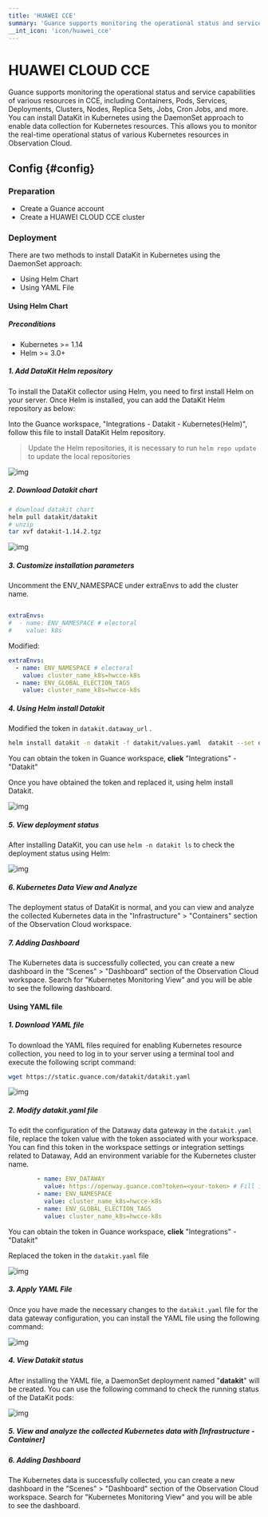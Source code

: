```yaml
---
title: 'HUAWEI CCE'
summary: 'Guance supports monitoring the operational status and service capabilities of various resources in CCE, including Containers, Pods, Services, Deployments, Clusters, Nodes, Replica Sets, Jobs, Cron Jobs, and more.'
__int_icon: 'icon/huawei_cce'
---
```


<!-- markdownlint-disable MD025 -->
# HUAWEI CLOUD CCE
<!-- markdownlint-enable -->

Guance supports monitoring the operational status and service capabilities of various resources in CCE, including Containers, Pods, Services, Deployments, Clusters, Nodes, Replica Sets, Jobs, Cron Jobs, and more. You can install DataKit in Kubernetes using the DaemonSet approach to enable data collection for Kubernetes resources. This allows you to monitor the real-time operational status of various Kubernetes resources in Observation Cloud.

## Config {#config}

### Preparation

- Create a Guance account
- Create a HUAWEI CLOUD CCE cluster

### Deployment

There are two methods to install DataKit in Kubernetes using the DaemonSet approach:

- Using Helm Chart
- Using YAML File

#### **Using Helm Chart**

##### **Preconditions**

- Kubernetes >= 1.14
- Helm >= 3.0+

##### 1. Add DataKit Helm repository

To install the DataKit collector using Helm, you need to first install Helm on your server. Once Helm is installed, you can add the DataKit Helm repository as below:

Into the Guance workspace, "Integrations - Datakit - Kubernetes(Helm)", follow this file to install DataKit Helm repository.

> Update the Helm repositories, it is necessary to run `helm repo update` to update the local repositories

![img](imgs/cce_im01.png)

##### 2. Download Datakit chart

```Bash
# download datakit chart
helm pull datakit/datakit
# unzip 
tar xvf datakit-1.14.2.tgz
```

![img](imgs/cce_im02.png)

##### 3. Customize installation parameters

Uncomment the ENV_NAMESPACE under extraEnvs to add the cluster name.

```YAML

extraEnvs:
#  - name: ENV_NAMESPACE # electoral
#    value: k8s

```

Modified:

```YAML
extraEnvs:
  - name: ENV_NAMESPACE # electoral
    value: cluster_name_k8s=hwcce-k8s
  - name: ENV_GLOBAL_ELECTION_TAGS
    value: cluster_name_k8s=hwcce-k8s
```

##### 4. Using Helm install Datakit

Modified the token in  `datakit.dataway_url` .

```Bash
helm install datakit -n datakit -f datakit/values.yaml  datakit --set datakit.dataway_url="https://openway.guance.com?token=tkn_1661b3cb5fc442719eae064edb979b5d" --create-namespace
```

You can obtain the token in Guance workspace, **cliek** "Integrations" - "Datakit"

Once you have obtained the token and replaced it, using helm install Datakit.

![img](imgs/cce_im04.png)

##### 5. View deployment status

After installing DataKit, you can use  `helm -n datakit ls` to check the deployment status using Helm:

![img](imgs/cce_im05.png)

<!-- markdownlint-disable MD013 -->
##### 6. Kubernetes Data View and Analyze
<!-- markdownlint-enable -->

The deployment status of DataKit is normal, and you can view and analyze the collected Kubernetes data in the "Infrastructure" > "Containers" section of the Observation Cloud workspace.

##### 7. Adding Dashboard

The Kubernetes data is successfully collected, you can create a new dashboard in the "Scenes" > "Dashboard" section of the Observation Cloud workspace. Search for "Kubernetes Monitoring View" and you will be able to see the following dashboard.

#### Using YAML file

##### 1. Download YAML file

To download the YAML files required for enabling Kubernetes resource collection, you need to log in to your server using a terminal tool and execute the following script command:

```Bash
wget https://static.guance.com/datakit/datakit.yaml
```

![img](imgs/cce_im08.png)

##### 2. Modify **datakit.yaml** file

To edit the configuration of the Dataway data gateway in the `datakit.yaml` file, replace the token value with the token associated with your workspace. You can find this token in the workspace settings or integration settings related to Dataway, Add an environment variable for the Kubernetes cluster name.

```YAML
        - name: ENV_DATAWAY
          value: https://openway.guance.com?token=<your-token> # Fill in dataway real address here
        - name: ENV_NAMESPACE
          value: cluster_name_k8s=hwcce-k8s
        - name: ENV_GLOBAL_ELECTION_TAGS
          value: cluster_name_k8s=hwcce-k8s
```

You can obtain the token in Guance workspace, **cliek** "Integrations" - "Datakit"

 Replaced the token in the `datakit.yaml` file

![img](imgs/cce_im10.png)

##### 3. Apply YAML File

Once you have made the necessary changes to the `datakit.yaml` file for the data gateway configuration, you can install the YAML file using the following command:

![img](imgs/cce_im11.png)

##### 4. View Datakit status

After installing the YAML file, a DaemonSet deployment named "**datakit**" will be created. You can use the following command to check the running status of the DataKit pods:

![img](imgs/cce_im12.png)

<!-- markdownlint-disable MD013 -->
##### 5. View and analyze the collected Kubernetes data with [Infrastructure - Container]
<!-- markdownlint-enable -->

##### 6. Adding Dashboard

The Kubernetes data is successfully collected, you can create a new dashboard in the "Scenes" > "Dashboard" section of the Observation Cloud workspace. Search for "Kubernetes Monitoring View" and you will be able to see the dashboard.
